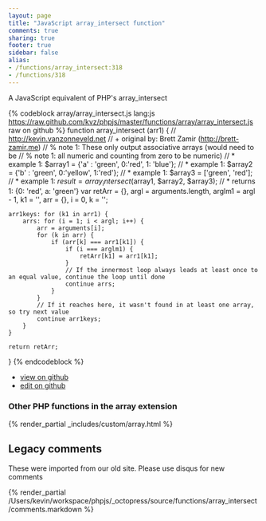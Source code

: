 ```yaml
---
layout: page
title: "JavaScript array_intersect function"
comments: true
sharing: true
footer: true
sidebar: false
alias:
- /functions/array_intersect:318
- /functions/318
---
```

<!-- Generated by Rakefile:build -->
A JavaScript equivalent of PHP's array_intersect

{% codeblock array/array_intersect.js lang:js https://raw.github.com/kvz/phpjs/master/functions/array/array_intersect.js raw on github %}
function array_intersect (arr1) {
    // http://kevin.vanzonneveld.net
    // +   original by: Brett Zamir (http://brett-zamir.me)
    // %        note 1: These only output associative arrays (would need to be
    // %        note 1: all numeric and counting from zero to be numeric)
    // *     example 1: $array1 = {'a' : 'green', 0:'red', 1: 'blue'};
    // *     example 1: $array2 = {'b' : 'green', 0:'yellow', 1:'red'};
    // *     example 1: $array3 = ['green', 'red'];
    // *     example 1: $result = array_intersect($array1, $array2, $array3);
    // *     returns 1: {0: 'red', a: 'green'}
    var retArr = {},
        argl = arguments.length,
        arglm1 = argl - 1,
        k1 = '',
        arr = {},
        i = 0,
        k = '';

    arr1keys: for (k1 in arr1) {
        arrs: for (i = 1; i < argl; i++) {
            arr = arguments[i];
            for (k in arr) {
                if (arr[k] === arr1[k1]) {
                    if (i === arglm1) {
                        retArr[k1] = arr1[k1];
                    }
                    // If the innermost loop always leads at least once to an equal value, continue the loop until done
                    continue arrs;
                }
            }
            // If it reaches here, it wasn't found in at least one array, so try next value
            continue arr1keys;
        }
    }

    return retArr;
}
{% endcodeblock %}

 - [view on github](https://github.com/kvz/phpjs/blob/master/functions/array/array_intersect.js)
 - [edit on github](https://github.com/kvz/phpjs/edit/master/functions/array/array_intersect.js)

### Other PHP functions in the array extension
{% render_partial _includes/custom/array.html %}
## Legacy comments
These were imported from our old site. Please use disqus for new comments
<div style="overflow-y: scroll; height: 500px;">
{% render_partial /Users/kevin/workspace/phpjs/_octopress/source/functions/array_intersect/comments.markdown %}
</div>
